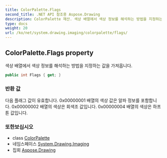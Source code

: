 ```yaml
---
title: ColorPalette.Flags
second_title: .NET API 참조용 Aspose.Drawing
description: ColorPalette 재산. 색상 배열에서 색상 정보를 해석하는 방법을 지정하는 값을 가져옵니다.
type: docs
weight: 20
url: /ko/net/system.drawing.imaging/colorpalette/flags/
---
```

## ColorPalette.Flags property

색상 배열에서 색상 정보를 해석하는 방법을 지정하는 값을 가져옵니다.

```csharp
public int Flags { get; }
```

### 반환 값

다음 플래그 값이 유효합니다. 0x00000001 배열의 색상 값은 알파 정보를 포함합니다. 0x00000002 배열의 색상은 회색조 값입니다. 0x00000004 배열의 색상은 하프톤 값입니다.

### 또한보십시오

* class [ColorPalette](../)
* 네임스페이스 [System.Drawing.Imaging](../../colorpalette/)
* 집회 [Aspose.Drawing](../../../)


